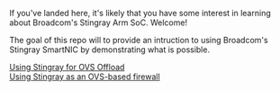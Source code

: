 If you've landed here, it's likely that you have some interest in
learning about Broadcom's Stingray Arm SoC.  Welcome!

The goal of this repo will to provide an intruction to using Broadcom's
Stingray SmartNIC by demonstrating what is possible.

[Using Stingray for OVS Offload](ovs-offload)  
[Using Stingray as an OVS-based firewall](ovs-firewall)
